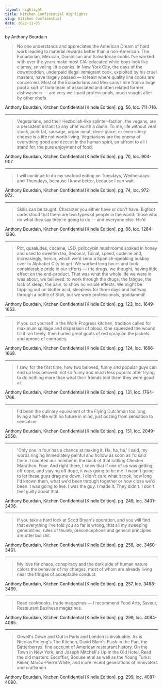 ```yaml
---
layout: highlight
title: Kitchen Confidential Highlights
slug: Kitchen Confidential
date: 2022-11-05
---
```

by Anthony Bourdain

> No one understands and appreciates the American Dream of hard work leading to material rewards better than a non-American. The Ecuadorian, Mexican, Dominican and Salvadorian cooks I've worked with over the years make most CIA-educated white boys look like clumsy, sniveling little punks. In New York City, the days of the downtrodden, underpaid illegal immigrant cook, exploited by his cruel masters, have largely passed — at least where quality line cooks are concerned. Most of the Ecuadorians and Mexicans I hire from a large pool a sort of farm team of associated and often related former dishwashers — are very well-paid professionals, much sought after by other chefs.

Anthony Bourdain, Kitchen Confidential [Kindle Edition]. pg. 56, loc. 711-716.

<hr>

> Vegetarians, and their Hezbollah-like splinter-faction, the vegans, are a persistent irritant to any chef worth a damn. To me, life without veal stock, pork fat, sausage, organ meat, demi-glace, or even stinky cheese is a life not worth living. Vegetarians are the enemy of everything good and decent in the human spirit, an affront to all I stand for, the pure enjoyment of food.

Anthony Bourdain, Kitchen Confidential [Kindle Edition]. pg. 70, loc. 904-907.

<hr>

> I will continue to do my seafood eating on Tuesdays, Wednesdays and Thursdays, because I know better, because I can wait.

Anthony Bourdain, Kitchen Confidential [Kindle Edition]. pg. 74, loc. 972-972.

<hr>

> Skills can be taught. Character you either have or don't have. Bigfoot understood that there are two types of people in the world: those who do what they say they're going to do — and everyone else. He'd

Anthony Bourdain, Kitchen Confidential [Kindle Edition]. pg. 96, loc. 1284-1286.

<hr>

> Pot, quaaludes, cocaine, LSD, psilocybin mushrooms soaked in honey and used to sweeten tea, Seconal, Tuinal, speed, codeine and, increasingly, heroin, which we'd send a Spanish-speaking busboy over to Alphabet City to get. We worked long hours and took considerable pride in our efforts — the drugs, we thought, having little effect on the end-product. That was what the whole life we were in was about, we believed: to work through the drugs, the fatigue, the lack of sleep, the pain, to show no visible effects. We might be tripping out on blotter acid, sleepless for three days and halfway through a bottle of Stoli, but we were professionals, goddammit!

Anthony Bourdain, Kitchen Confidential [Kindle Edition]. pg. 123, loc. 1649-1653.

<hr>

> If you cut yourself in the Work Progress kitchen, tradition called for maximum spillage and dispersion of blood. One squeezed the wound till it ran freely, then hurled great gouts of red spray on the jackets and aprons of comrades.

Anthony Bourdain, Kitchen Confidential [Kindle Edition]. pg. 124, loc. 1666-1668.

<hr>

> I saw, for the first time, how two beloved, funny and popular guys can end up less beloved, not so funny and much less popular after trying to do nothing more than what their friends told them they were good at.

Anthony Bourdain, Kitchen Confidential [Kindle Edition]. pg. 131, loc. 1764-1766.

<hr>

> I'd been the culinary equivalent of the Flying Dutchman too long, living a half-life with no future in mind, just oozing from sensation to sensation.

Anthony Bourdain, Kitchen Confidential [Kindle Edition]. pg. 151, loc. 2049-2050.

<hr>

> 'Only one in four has a chance at making it. Ha, ha, ha,' I said, my words ringing immediately painful and hollow as soon as I'd said them. I counted our number in the back of that rattling Checker Marathon. Four. And right there, I knew that if one of us was getting off dope, and staying off dope, it was going to be me. I wasn't going to let these guys drag me down. I didn't care what it took, how long I'd known them, what we'd been through together or how close we'd been. I was going to live. I was the guy. I made it. They didn't. I don't feel guilty about that.

Anthony Bourdain, Kitchen Confidential [Kindle Edition]. pg. 249, loc. 3401-3406.

<hr>

> If you take a hard look at Scott Bryan's operation, and you will find that everything I've told you so far is wrong, that all my sweeping generalities, rules of thumb, preconceptions and general principles are utter bullshit.

Anthony Bourdain, Kitchen Confidential [Kindle Edition]. pg. 256, loc. 3460-3461.

<hr>

> My love for chaos, conspiracy and the dark side of human nature colors the behavior of my charges, most of whom are already living near the fringes of acceptable conduct.

Anthony Bourdain, Kitchen Confidential [Kindle Edition]. pg. 257, loc. 3468-3469.

<hr>

> Read cookbooks, trade magazines — I recommend Food Arts, Saveur, Restaurant Business magazines.

Anthony Bourdain, Kitchen Confidential [Kindle Edition]. pg. 299, loc. 4084-4085.

<hr>

> Orwell's Down and Out in Paris and London is invaluable. As is Nicolas Freleng's The Kitchen, David Blum's Flash in the Pan, the Batterberrys' fine account of American restaurant history, On the Town in New York, and Joseph Mitchell's Up in the Old Hotel. Read the old masters: Escoffier, Bocuse et al as well as the Young Turks: Keller, Marco-Pierre White, and more recent generations of innovators and craftsmen.

Anthony Bourdain, Kitchen Confidential [Kindle Edition]. pg. 299, loc. 4087-4090.
